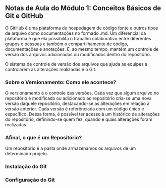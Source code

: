 ## Notas de Aula do Módulo 1: Conceitos Básicos de Git e GitHub

O GitHub é uma plataforma de hospedagem de código fonte e outros tipos de arquivo como documentações no formado .md. Um diferencial da plataforma é que ela possibilita o trabalho colaborativo entre diferentes grupos e pessoas e também o compartilhamento de código, documentações e anotações. E, ao mesmo tempo, mantém um controle de versão dos arquivos adicionados ou modificados dentro do repositório.

O sistema de controle de versão dos arquivos que ajuda as equipes a controlarem as alterações realizadas é o Git.

### Sobre o Versionamento: Como ele acontece?

O versionamento é o controle das versões. Cada vez que algum arquivo no repositório é modificado ou adicionado ao repositório cria-se uma nova versão daquele repositório, destacando-se as alterações em relação à versão anterior. Cada versão é referênciada com um código único e específico. Dessa forma, é possível ter acesso à um histórico de alterações do repositório, definindo-se quem fez, quando e quais alterações foram realizadas.

### Afinal, o que é um Repositório?

Um repositório é a pasta onde armazenamos os arquivos de um determinado projeto.


### Instalação do Git

### Configuração do Git

